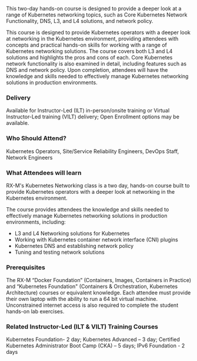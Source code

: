 <!-- Kubernetes Networking -->

This two-day hands-on course is designed to provide a deeper look at a range of Kubernetes networking topics, such as Core Kubernetes Network Functionality, DNS, L3, and L4 solutions, and network policy.

This course is designed to provide Kubernetes operators with a deeper look at networking in the Kubernetes environment, providing attendees with concepts and practical hands-on skills for working with a range of Kubernetes networking solutions. The course covers both L3 and L4 solutions and highlights the pros and cons of each. Core Kubernetes network functionality is also examined in detail, including features such as DNS and network policy. Upon completion, attendees will have the knowledge and skills needed to effectively manage Kubernetes networking solutions in production environments.


### Delivery

Available for Instructor-Led (ILT) in-person/onsite training or Virtual Instructor-Led training (VILT) delivery; Open Enrollment options may be available.


### Who Should Attend?

Kubernetes Operators, Site/Service Reliability Engineers, DevOps Staff, Network Engineers


### What Attendees will learn

RX-M's Kubernetes Networking class is a two day, hands-on course built to provide Kubernetes operators with a deeper look at networking in the Kubernetes environment.

The course provides attendees the knowledge and skills needed to effectively manage Kubernetes networking solutions in production environments, including:

- L3 and L4 Networking solutions for Kubernetes
- Working with Kubernetes container network interface (CNI) plugins
- Kubernetes DNS and establishing network policy
- Tuning and testing network solutions


### Prerequisites

The RX-M “Docker Foundation” (Containers, Images, Containers in Practice)  and “Kubernetes Foundation" (Containers & Orchestration, Kubernetes Architecture) courses or equivalent knowledge. Each attendee must provide their own laptop with the ability to run a 64 bit virtual machine. Unconstrained internet access is also required to complete the student hands-on lab exercises.


### Related  Instructor-Led (ILT & VILT) Training Courses

Kubernetes Foundation- 2 day; Kubernetes Advanced – 3 day; Certified Kubernetes Administrator Boot Camp (CKA) – 5 days; IPv6 Foundation - 2 days



